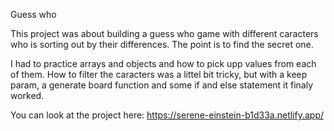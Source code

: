Guess who

This project was about building a guess who game with different caracters who is sorting out by their differences. The point is to find the secret one.

I had to practice arrays and objects and how to pick upp values from each of them. 
How to filter the caracters was a littel bit tricky, but with a keep param, a generate board function and some if and else statement it finaly worked.



You can look at the project here:
https://serene-einstein-b1d33a.netlify.app/
